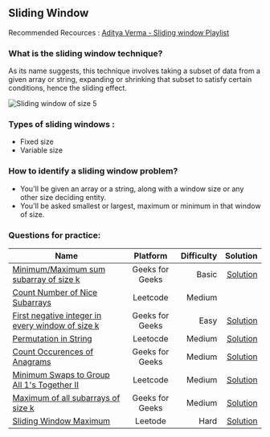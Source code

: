 ## Sliding Window

Recommended Recources : [Aditya Verma - Sliding window Playlist](https://www.youtube.com/playlist?list=PL_z_8CaSLPWeM8BDJmIYDaoQ5zuwyxnfj)

### What is the sliding window technique?
As its name suggests, this technique involves taking a subset of data from a given array or string, expanding or shrinking that subset to satisfy certain conditions, hence the sliding effect.

![Sliding window of size 5](https://i.stack.imgur.com/F6087.png")
<br />

### Types of sliding windows :
  * Fixed size
  * Variable size

### How to identify a sliding window problem?
  * You'll be given an array or a string, along with a window size or any other size deciding entity.
  * You'll be asked smallest or largest, maximum or minimum in that window of size.

### Questions for practice: <br />

| Name | Platform | Difficulty | Solution |
|------|:--------:|-----------:|---------:|
| [Minimum/Maximum sum subarray of size k](https://practice.geeksforgeeks.org/problems/max-sum-subarray-of-size-k5313/1) <br /> |  Geeks for Geeks | Basic | [Solution](https://practice.geeksforgeeks.org/viewSol.php?subId=a9f054d54be24bb56d3b2c1ecd3bcedc&pid=703836&user=ankitkumar061000) |
| [Count Number of Nice Subarrays](https://leetcode.com/problems/count-number-of-nice-subarrays/) | Leetcode | Medium | |
| [First negative integer in every window of size k](https://practice.geeksforgeeks.org/problems/first-negative-integer-in-every-window-of-size-k3345/1) |    Geeks for Geeks   | Easy | [Solution](https://practice.geeksforgeeks.org/viewSol.php?subId=f3a0f4e87bccb507f025a5e21cba396d&pid=703375&user=ankitkumar061000) |
| [Permutation in String](https://leetcode.com/problems/permutation-in-string/) | Leetocde | Medium | [Solution](https://leetcode.com/submissions/detail/610344914/) |
| [Count Occurences of Anagrams ](https://practice.geeksforgeeks.org/problems/count-occurences-of-anagrams5839/1) <br /> | Geeks for Geeks | Medium | [Solution](https://practice.geeksforgeeks.org/viewSol.php?subId=e5afdb93a9a7ff8926660f079e4a2a20&pid=702781&user=ankitkumar061000) |
| [Minimum Swaps to Group All 1's Together II](https://leetcode.com/problems/minimum-swaps-to-group-all-1s-together-ii/) | Leetcode | Medium | [Solution](https://leetcode.com/submissions/detail/648702454/) |
| [Maximum of all subarrays of size k](https://practice.geeksforgeeks.org/problems/maximum-of-all-subarrays-of-size-k3101/1) | Geeks for Geeks | Medium | [Solution](https://practice.geeksforgeeks.org/viewSol.php?subId=8cc87386ff1fc0f4940fd228882064a6&pid=701349&user=ankitkumar061000)|
| [Sliding Window Maximum](https://leetcode.com/problems/sliding-window-maximum/) | Leetode | Hard | [Solution](https://leetcode.com/submissions/detail/653621903/) |

